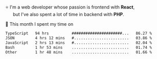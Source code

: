 ⭐ I'm a web developer whose passion is frontend with <b>React</b>,<br/>
&nbsp; &nbsp; &nbsp; but I've also spent a lot of time in backend with <b>PHP</b>.

📅 This month I spent my time on

<!--START_SECTION:waka-->

```txt
TypeScript   94 hrs          ######################...   86.27 %
JSON         4 hrs 12 mins   #........................   03.86 %
JavaScript   2 hrs 13 mins   #........................   02.04 %
Bash         1 hr 53 mins    .........................   01.74 %
Other        1 hr 48 mins    .........................   01.66 %
```

<!--END_SECTION:waka-->
